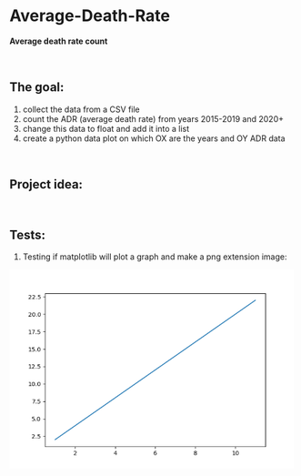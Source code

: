 # Average-Death-Rate

**Average death rate count**

<br>


## The goal:

1. collect the data from a CSV file
2. count the ADR (average death rate) from years 2015-2019 and 2020+
2. change this data to float and add it into a list
3. create a python data plot on which OX are the years and OY ADR data

<br>



## Project idea:

<br>



## Tests:

1. Testing if matplotlib will plot a graph and make a png extension image:


<img src="screenshots/screenshot_00.png" width="500" height="350">